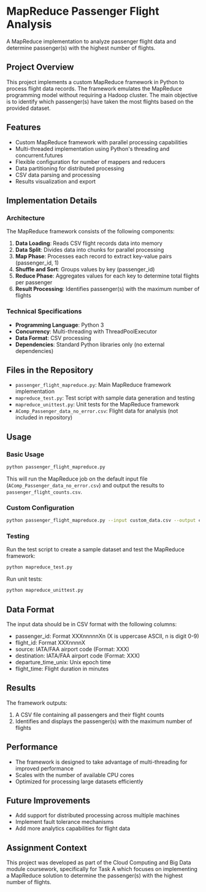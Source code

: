 # MapReduce Passenger Flight Analysis

A MapReduce implementation to analyze passenger flight data and determine passenger(s) with the highest number of flights.

## Project Overview

This project implements a custom MapReduce framework in Python to process flight data records. The framework emulates the MapReduce programming model without requiring a Hadoop cluster. The main objective is to identify which passenger(s) have taken the most flights based on the provided dataset.

## Features

- Custom MapReduce framework with parallel processing capabilities
- Multi-threaded implementation using Python's threading and concurrent.futures
- Flexible configuration for number of mappers and reducers
- Data partitioning for distributed processing
- CSV data parsing and processing
- Results visualization and export

## Implementation Details

### Architecture

The MapReduce framework consists of the following components:

1. **Data Loading**: Reads CSV flight records data into memory
2. **Data Split**: Divides data into chunks for parallel processing
3. **Map Phase**: Processes each record to extract key-value pairs (passenger_id, 1)
4. **Shuffle and Sort**: Groups values by key (passenger_id)
5. **Reduce Phase**: Aggregates values for each key to determine total flights per passenger
6. **Result Processing**: Identifies passenger(s) with the maximum number of flights

### Technical Specifications

- **Programming Language**: Python 3
- **Concurrency**: Multi-threading with ThreadPoolExecutor
- **Data Format**: CSV processing
- **Dependencies**: Standard Python libraries only (no external dependencies)

## Files in the Repository

- `passenger_flight_mapreduce.py`: Main MapReduce framework implementation
- `mapreduce_test.py`: Test script with sample data generation and testing
- `mapreduce_unittest.py`: Unit tests for the MapReduce framework
- `AComp_Passenger_data_no_error.csv`: Flight data for analysis (not included in repository)

## Usage

### Basic Usage

```bash
python passenger_flight_mapreduce.py
```

This will run the MapReduce job on the default input file (`AComp_Passenger_data_no_error.csv`) and output the results to `passenger_flight_counts.csv`.

### Custom Configuration

```bash
python passenger_flight_mapreduce.py --input custom_data.csv --output custom_results.csv --mappers 8 --reducers 4
```

### Testing

Run the test script to create a sample dataset and test the MapReduce framework:

```bash
python mapreduce_test.py
```

Run unit tests:

```bash
python mapreduce_unittest.py
```

## Data Format

The input data should be in CSV format with the following columns:
- passenger_id: Format XXXnnnnnXn (X is uppercase ASCII, n is digit 0-9)
- flight_id: Format XXXnnnnX
- source: IATA/FAA airport code (Format: XXX)
- destination: IATA/FAA airport code (Format: XXX)
- departure_time_unix: Unix epoch time
- flight_time: Flight duration in minutes

## Results

The framework outputs:
1. A CSV file containing all passengers and their flight counts
2. Identifies and displays the passenger(s) with the maximum number of flights

## Performance

- The framework is designed to take advantage of multi-threading for improved performance
- Scales with the number of available CPU cores
- Optimized for processing large datasets efficiently

## Future Improvements

- Add support for distributed processing across multiple machines
- Implement fault tolerance mechanisms
- Add more analytics capabilities for flight data

## Assignment Context

This project was developed as part of the Cloud Computing and Big Data module coursework, specifically for Task A which focuses on implementing a MapReduce solution to determine the passenger(s) with the highest number of flights.
